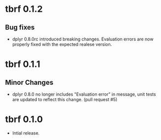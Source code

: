 # tbrf 0.1.2

## Bug fixes

* dplyr 0.8.0rc introduced breaking changes. Evaluation errors are now properly fixed with the expected realese version.

# tbrf 0.1.1

## Minor Changes

* dplyr 0.8.0 no longer includes "Evaluation error" in message, unit tests are updated to reflect this change. (pull request #5)

# tbrf 0.1.0

* Intial release.
